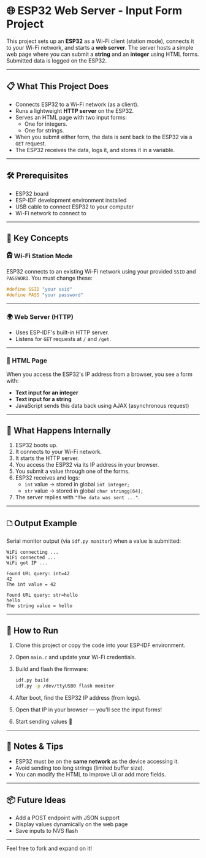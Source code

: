 # 🌐 ESP32 Web Server - Input Form Project

This project sets up an **ESP32** as a Wi-Fi client (station mode), connects it to your Wi-Fi network, and starts a **web server**. The server hosts a simple web page where you can submit a **string** and an **integer** using HTML forms. Submitted data is logged on the ESP32.

---

## 📋 What This Project Does

- Connects ESP32 to a Wi-Fi network (as a client).
- Runs a lightweight **HTTP server** on the ESP32.
- Serves an HTML page with two input forms:
  - One for integers.
  - One for strings.
- When you submit either form, the data is sent back to the ESP32 via a `GET` request.
- The ESP32 receives the data, logs it, and stores it in a variable.

---

## 🛠️ Prerequisites

- ESP32 board
- ESP-IDF development environment installed
- USB cable to connect ESP32 to your computer
- Wi-Fi network to connect to

---

## 🧠 Key Concepts

### 🛱 Wi-Fi Station Mode

ESP32 connects to an existing Wi-Fi network using your provided `SSID` and `PASSWORD`. You must change these:

```c
#define SSID "your ssid"
#define PASS "your password"
```

---

### 🌍 Web Server (HTTP)

- Uses ESP-IDF's built-in HTTP server.
- Listens for `GET` requests at `/` and `/get`.

---

### 🧾 HTML Page

When you access the ESP32's IP address from a browser, you see a form with:

- **Text input for an integer**
- **Text input for a string**
- JavaScript sends this data back using AJAX (asynchronous request)

---

## 🧪 What Happens Internally

1. ESP32 boots up.
2. It connects to your Wi-Fi network.
3. It starts the HTTP server.
4. You access the ESP32 via its IP address in your browser.
5. You submit a value through one of the forms.
6. ESP32 receives and logs:
   - `int` value → stored in global `int integer;`
   - `str` value → stored in global `char stringg[64];`
7. The server replies with `"The data was sent ..."`.

---

## 🗅️ Output Example

Serial monitor output (via `idf.py monitor`) when a value is submitted:

```
WiFi connecting ...
WiFi connected ...
WiFi got IP ...

Found URL query: int=42
42
The int value = 42

Found URL query: str=hello
hello
The string value = hello
```

---

## 🚀 How to Run

1. Clone this project or copy the code into your ESP-IDF environment.

2. Open `main.c` and update your Wi-Fi credentials.

3. Build and flash the firmware:

   ```bash
   idf.py build
   idf.py -p /dev/ttyUSB0 flash monitor
   ```

4. After boot, find the ESP32 IP address (from logs).

5. Open that IP in your browser — you'll see the input forms!

6. Start sending values 🎉

---

## 🛀 Notes & Tips

- ESP32 must be on the **same network** as the device accessing it.
- Avoid sending too long strings (limited buffer size).
- You can modify the HTML to improve UI or add more fields.

---

## 📦 Future Ideas

- Add a POST endpoint with JSON support
- Display values dynamically on the web page
- Save inputs to NVS flash

---

Feel free to fork and expand on it!
